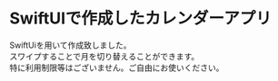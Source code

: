 # SwiftUIで作成したカレンダーアプリ

SwiftUiを用いて作成致しました。<br>
スワイプすることで月を切り替えることができます。<br>
特に利用制限等はございません。ご自由にお使いください。

